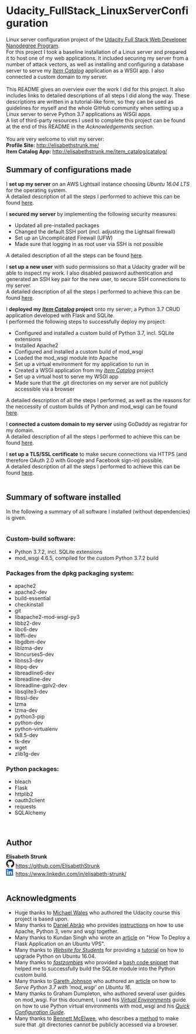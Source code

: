 # Udacity_FullStack_LinuxServerConfiguration
Linux server configuration project of the [Udacity Full Stack Web Developer Nanodegree Program](https://www.udacity.com/course/full-stack-web-developer-nanodegree--nd004).<br>
For this project I took a baseline installation of a Linux server and prepared it to host one of my web applications. It included securing my server from a number of attack vectors, as well as installing and configuring a database server to serve my [*Item Catalog*](https://github.com/ElisabethStrunk/Udacity_FullStack_ItemCatalog) application as a WSGI app. I also connected a custom domain to my server.<br>
<br>
This README gives an overview over the work I did for this project. It also includes links to detailed descriptions of all steps I did along the way. These descriptions are written in a tutorial-like form, so they can be used as guidelines for myself and the whole GitHub community when setting up a Linux server to serve Python 3.7 applications as WSGI apps.<br>
A list of third-party resources I used to complete this project can be found at the end of this README in the *Acknowledgements* section.<br>
<br>
You are very welcome to visit my server:<br>
**Profile Site:**       http://elisabethstrunk.me/<br>
**Item Catalog App:**   http://elisabethstrunk.me/item_catalog/catalog/
<br>

## Summary of configurations made

I __set up my server__ on an AWS Lightsail instance choosing *Ubuntu 16.04 LTS* for the operating system.<br>
A detailed description of all the steps I performed to achieve this can be found [here](get_your_server.md).<br>

I __secured my server__ by implementing the following security measures:

* Updated all pre-installed packages
* Changed the default SSH port (incl. adjusting the Lightsail firewall)
* Set up an Uncomplicated Firewall (UFW)
* Made sure that logging in as root user via SSH is not possible

A detailed description of all the steps can be found [here](secure_your_server.md).<br>

I __set up a new user__ with sudo permissions so that a Udacity grader will be able to inspect my work. I also disabled password authentication and generated an SSH key pair for the new user, to secure SSH connections to my server.<br>
A detailed description of all the steps I performed to achieve this can be found [here](give_grader_access.md).<br>

I __deployed my [*Item Catalog*](https://github.com/ElisabethStrunk/Udacity_FullStack_ItemCatalog) project__ onto my server; a Python 3.7 CRUD application developed with Flask and SQLite.<br>
I performed the following steps to successfully deploy my project:

* Configured and installed a custom build of Python 3.7, incl. SQLite extensions
* Installed Apache2
* Configured and installed a custom build of mod_wsgi
* Loaded the mod_wsgi module into Apache
* Set up a virtual environment for my application to run in
* Created a WSGI application from my [*Item Catalog*](https://github.com/ElisabethStrunk/Udacity_FullStack_ItemCatalog) project
* Set up a virtual host to serve my WSGI app
* Made sure that the .git directories on my server are not publicly accessible via a browser

A detailed description of all the steps I performed, as well as the reasons for the neccessity of custom builds of Python and mod_wsgi can be found [here](deploy_your_project.md).<br>

I __connected a custom domain to my server__ using GoDaddy as registrar for my domain.<br>
A detailed description of all the steps I performed to achieve this can be found [here](connect_your_domain.md).<br>

I __set up a TLS/SSL certificate__ to make secure connections via HTTPS (and therefore OAuth 2.0 with Google and Facebook sign-in) possible.<br>
A detailed description of all the steps I performed to achieve this can be found [here](set_up_a_TLS-SSL_certificate.md).<br>
<br>

## Summary of software installed 
In the following a summary of all software I installed (without dependencies) is given.<br>
<br>
### Custom-build software:

* Python 3.7.2, incl. SQLite extensions
* mod_wsgi 4.6.5, compiled for the custom Python 3.7.2 build

### Packages from the dpkg packaging system:

* apache2
* apache2-dev
* build-essential
* checkinstall
* git
* libapache2-mod-wsgi-py3
* libbz2-dev
* libc6-dev
* libffi-dev
* libgdbm-dev
* liblzma-dev
* libncurses5-dev
* libnss3-dev
* libpq-dev
* libreadline6-dev
* libreadline-dev
* libreadline-gplv2-dev
* libsqlite3-dev
* libssl-dev
* lzma
* lzma-dev
* python3-pip
* python-dev
* python-virtualenv
* tk8.5-dev
* tk-dev
* wget
* zlib1g-dev

### Python packages:

* bleach
* Flask
* httplib2
* oauth2client
* requests
* SQLAlchemy

<br>

## Author

**Elisabeth Strunk**<br>
<img src="readme_images/GitHub-Mark-32px.png" width=22> https://github.com/ElisabethStrunk<br>
<img src="readme_images/LI-In-Bug.png" width=22> https://www.linkedin.com/in/elisabeth-strunk/<br>
<br>

## Acknowledgments

* Huge thanks to [Michael Wales](https://github.com/walesmd) who authored the Udacity course this project is based upon.
* Many thanks to [Daniel Abrão](https://github.com/jungleBadger) who provides [instructions](https://github.com/jungleBadger/-nanodegree-linux-server-troubleshoot/blob/master/python3+venv+wsgi/README.md) on how to use Apache, Python 3, venv and wsgi together.
* Many thanks to Kundan Singh who wrote an [article](https://www.digitalocean.com/community/tutorials/how-to-deploy-a-flask-application-on-an-ubuntu-vps#step-four-%E2%80%93-configure-and-enable-a-new-virtual-host) on "How To Deploy a Flask Application on an Ubuntu VPS".
* Many thanks to [*Website for Students*](https://websiteforstudents.com) for providing a [tutorial](https://websiteforstudents.com/installing-the-latest-python-3-7-on-ubuntu-16-04-18-04/) on how to upgrade Python on Ubuntu 16.04.
* Many thanks to [*fastzombies*](https://stackoverflow.com/users/6615775/fastzombies) who provided a [bash code snippet](https://stackoverflow.com/a/38648131/10917711) that helped me to successfully build the SQLite module into the Python custom build.
* Many thanks to [Gareth Johnson](https://github.com/garethbjohnson) who authored an [article](https://medium.com/@garethbjohnson/serve-python-3-7-with-mod-wsgi-on-ubuntu-16-d9c7ab79e03a) on how to *Serve Python 3.7 with 'mod_wsgi' on Ubuntu 16*.
* Many thanks to Graham Dumpleton, who authored several user guides on mod_wsgi. For this document, I used his [*Virtual Environments*](https://modwsgi.readthedocs.io/en/develop/user-guides/virtual-environments.html) guide on how to use Python virtual environments with mod_wsgi and his [*Quick Configuration Guide*](https://modwsgi.readthedocs.io/en/develop/user-guides/quick-configuration-guide.html).
* Many thanks to [Bennett McElwee](https://github.com/bennettmcelwee), who describes a [method](https://stackoverflow.com/a/17916515/10917711) to make sure that .git directories cannot be publicly accessed via a browser.
